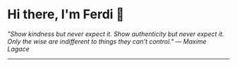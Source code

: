 <h1>Hi there, I'm Ferdi 👋</h1>

<p><em>
  "Show kindness but never expect it. Show authenticity but never expect it. Only the wise are indifferent to things they can't control." — Maxime Lagace
</em></p>

---
